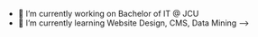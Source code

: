 - 🔭 I’m currently working on Bachelor of IT @ JCU
- 🌱 I’m currently learning Website Design, CMS, Data Mining
-->
